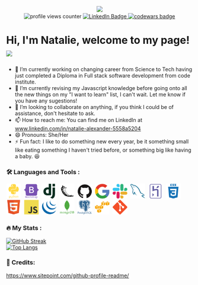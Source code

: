
<div id="header" align="center">
  <img src="https://media.giphy.com/media/RN8FdaB6T1bkkI5n4I/giphy.gif" width="100"/>
</div>
<div id="badges" align="center">
  <img src="https://komarev.com/ghpvc/?username=Natalie-Kate&style=flat-square&color=green" height="28px" alt="profile views counter"/>
  <a href="www.linkedin.com/in/natalie-alexander-5558a5204">
    <img src="https://img.shields.io/badge/LinkedIn-blue?style=for-the-badge&logo=linkedin&logoColor=white" alt="LinkedIn Badge"/>
  </a>
   <a href="https://www.codewars.com/users/natalie-kate">
    <img src="https://www.codewars.com/users/natalie-kate/badges/large" height=""28px" width="280px" alt="codewars badge"/>
  </a>
</div>
<h1>
  Hi, I'm Natalie, welcome to my page!
  <img src="https://media.giphy.com/media/hvRJCLFzcasrR4ia7z/giphy.gif" width="30px"/>
</h1>
                                                                                                                         

- 🔭 I’m currently working on changing career from Science to Tech having just completed a Diploma in Full stack software development from code institute.
- 🌱 I’m currently revising my Javascript knowledge before going onto all the new things on my "I want to learn" list, I can't wait. Let me know if you have any sugestions!
- 👯 I’m looking to collaborate on anything, if you think I could be of assistance, don't hesitate to ask.
- 📫 How to reach me: You can find me on LinkedIn at www.linkedin.com/in/natalie-alexander-5558a5204
- 😄 Pronouns: She/Her
- ⚡ Fun fact: I like to do something new every year, be it something small like eating something I haven't tried before, or something big like having a baby. :laughing:
                                                                                                                
### :hammer_and_wrench: Languages and Tools :
<div>
  <img src="https://github.com/devicons/devicon/blob/master/icons/python/python-plain-wordmark.svg"  title="Python" alt="python" width="40" height="40"/>&nbsp;
  <img src="https://github.com/devicons/devicon/blob/master/icons/bootstrap/bootstrap-plain-wordmark.svg"  title="bootstrap" alt="bootstrap" width="40" height="40"/>&nbsp;
  <img src="https://github.com/devicons/devicon/blob/master/icons/django/django-plain.svg"  title="django" alt="django" width="40" height="40"/>&nbsp;
  <img src="https://github.com/devicons/devicon/blob/master/icons/flask/flask-original.svg"  title="flask" alt="flask" width="40" height="40"/>&nbsp;
  <img src="https://github.com/devicons/devicon/blob/master/icons/github/github-original.svg"  title="github" alt="github" width="40" height="40"/>&nbsp;
  <img src="https://github.com/devicons/devicon/blob/master/icons/google/google-original.svg"  title="google" alt="google" width="40" height="40"/>&nbsp;
  <img src="https://github.com/devicons/devicon/blob/master/icons/slack/slack-original.svg"  title="slack" alt="slack" width="40" height="40"/>&nbsp;
  <img src="https://github.com/devicons/devicon/blob/master/icons/mysql/mysql-original.svg"  title="mysql" alt="mysql" width="40" height="40"/>&nbsp;
  <img src="https://github.com/devicons/devicon/blob/master/icons/heroku/heroku-original.svg"  title="heroku" alt="heroku" width="40" height="40"/>&nbsp;
  <img src="https://github.com/devicons/devicon/blob/master/icons/css3/css3-plain-wordmark.svg"  title="CSS3" alt="CSS" width="40" height="40"/>&nbsp;
  <img src="https://github.com/devicons/devicon/blob/master/icons/html5/html5-original.svg" title="HTML5" alt="HTML" width="40" height="40"/>&nbsp;
  <img src="https://github.com/devicons/devicon/blob/master/icons/javascript/javascript-original.svg" title="JavaScript" alt="JavaScript" width="40" height="40"/>&nbsp;
  <img src="https://github.com/devicons/devicon/blob/master/icons/jquery/jquery-original.svg"  title="jquery" alt="jquery" width="40" height="40"/>&nbsp;
  <img src="https://github.com/devicons/devicon/blob/master/icons/mongodb/mongodb-plain-wordmark.svg"  title="mongodb" alt="mongodb" width="40" height="40"/>&nbsp;
  <img src="https://github.com/devicons/devicon/blob/master/icons/postgresql/postgresql-plain-wordmark.svg"  title="postgresql" alt="postgresql" width="40" height="40"/>&nbsp;
  <img src="https://github.com/devicons/devicon/blob/master/icons/amazonwebservices/amazonwebservices-original.svg" title="AWS" alt="AWS" width="40" height="40"/>&nbsp;
  <img src="https://github.com/devicons/devicon/blob/master/icons/git/git-original.svg" title="Git" **alt="Git" width="40" height="40"/>
</div>
                                                                                                                                      
### :fire: My Stats :
                                                                                                                                      
 [![GitHub Streak](http://github-readme-streak-stats.herokuapp.com?user=natalie-kate&theme=radical&date_format=M%20j%5B%2C%20Y%5D)](https://git.io/streak-stats)<br>
 [![Top Langs](https://github-readme-stats.vercel.app/api/top-langs/?username=natalie-kate&layout=compact&theme=radical)](https://github.com/anuraghazra/github-readme-stats)
       
### :clap: Credits:
   https://www.sitepoint.com/github-profile-readme/

